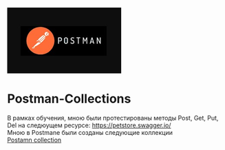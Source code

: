 ![Header](https://github.com/RomanRRC/Postman-Collections/blob/main/Postman.jpg)

# Postman-Collections

В рамках обучения, мною были протестированы методы Post, Get, Put, Del на следюущем ресурсе: https://petstore.swagger.io/ 
<br>Мною в Postmane были созданы следующие коллекции </br>
[Postamn collection](https://www.postman.com/etty123/workspace/my-workspace/collection/28886474-9df72743-4676-41df-aa00-c3eafc4ed958?action=share&creator=28886474)
